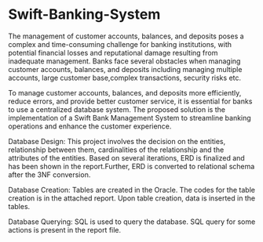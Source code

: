 # Swift-Banking-System

The management of customer accounts, balances, and deposits poses a complex and time-consuming challenge for banking institutions, with potential financial losses and reputational damage resulting from inadequate management. Banks face several obstacles when managing customer accounts, balances, and deposits including managing multiple accounts, large customer base,complex transactions, security risks etc.

To manage customer accounts, balances, and deposits more efficiently, reduce errors, and provide better customer service, it is essential for banks to use a centralized database system. The proposed solution is the implementation of a Swift Bank Management System to streamline banking operations and enhance the customer experience.

Database Design:
This project involves the decision on the entities, relationship between them, cardinalities of the relationship and the attributes of the 
entities.
Based on several iterations, ERD is finalized and has been shown in the report.Further, ERD is converted to relational schema after the 3NF conversion.

Database Creation:
Tables are created in the Oracle. The codes for the table creation is in the attached report. Upon table creation, data is inserted in the tables.

Database Querying:
SQL is used to query the database. SQL query for some actions is present in the report file.

